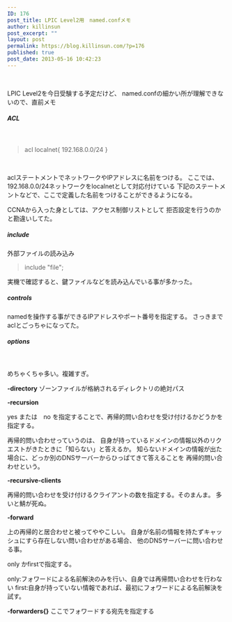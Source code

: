 ```yaml
---
ID: 176
post_title: LPIC Level2用　named.confメモ
author: killinsun
post_excerpt: ""
layout: post
permalink: https://blog.killinsun.com/?p=176
published: true
post_date: 2013-05-16 10:42:23
---
```

&nbsp;
<div class="section">

LPIC Level2を今日受験する予定だけど、
named.confの細かい所が理解できないので、直前メモ
<h5>ACL</h5>
&nbsp;
<blockquote>acl localnet{
192.168.0.0/24
}</blockquote>
&nbsp;

aclステートメントでネットワークやIPアドレスに名前をつける。
ここでは、 192.168.0.0/24ネットワークをlocalnetとして対応付けている
下記のステートメントなどで、ここで定義した名前をつけることができるようになる。

CCNAから入った身としては、アクセス制御リストとして
拒否設定を行うのかと勘違いしてた。
<h5>include</h5>
外部ファイルの読み込み
<blockquote>include "file";</blockquote>
実機で確認すると、鍵ファイルなどを読み込んでいる事が多かった。
<h5>controls</h5>
namedを操作する事ができるIPアドレスやポート番号を指定する。
さっきまでaclとごっちゃになってた。
<h5>options</h5>
&nbsp;

めちゃくちゃ多い。複雑すぎ。

<span class="deco" style="font-weight: bold;">-directory</span>
ゾーンファイルが格納されるディレクトリの絶対パス

<span class="deco" style="font-weight: bold;">-recursion</span>

yes または　no を指定することで、再帰的問い合わせを受け付けるかどうかを指定する。

再帰的問い合わせっていうのは、
自身が持っているドメインの情報以外のリクエストがきたときに「知らない」と答えるか。
知らないドメインの情報が出た場合に、どっか別のDNSサーバーからひっぱてきて答えることを
再帰的問い合わせという。

<span class="deco" style="font-weight: bold;">-recursive-clients</span>

再帰的問い合わせを受け付けるクライアントの数を指定する。そのまんま。
多いと鯖が死ぬ。

<span class="deco" style="font-weight: bold;">-forward</span>

上の再帰的と居合わせと被ってややこしい。
自身が名前の情報を持たずキャッシュにすら存在しない問い合わせがある場合、
他のDNSサーバーに問い合わせる事。

only かfirstで指定する。

only:フォワードによる名前解決のみを行い、自身では再帰問い合わせを行わない
first:自身が持っていない情報であれば、最初にフォワードによる名前解決を試す。

<span class="deco" style="font-weight: bold;">-forwarders{}</span>
ここでフォワードする宛先を指定する

</div>